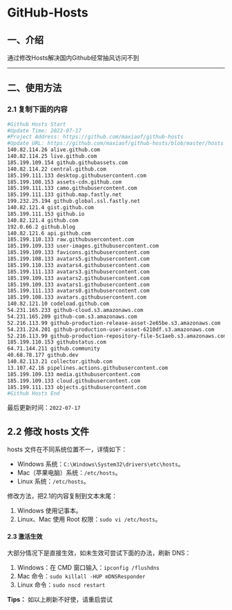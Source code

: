 # GitHub-Hosts

## 一、介绍
通过修改Hosts解决国内Github经常抽风访问不到

---

## 二、使用方法

### 2.1 复制下面的内容
```bash
#Github Hosts Start
#Update Time: 2022-07-17
#Project Address: https://github.com/maxiaof/github-hosts
#Update URL: https://github.com/maxiaof/github-hosts/blob/master/hosts
140.82.114.26 alive.github.com
140.82.114.25 live.github.com
185.199.109.154 github.githubassets.com
140.82.114.22 central.github.com
185.199.111.133 desktop.githubusercontent.com
185.199.108.153 assets-cdn.github.com
185.199.111.133 camo.githubusercontent.com
185.199.111.133 github.map.fastly.net
199.232.25.194 github.global.ssl.fastly.net
140.82.121.4 gist.github.com
185.199.111.153 github.io
140.82.121.4 github.com
192.0.66.2 github.blog
140.82.121.6 api.github.com
185.199.110.133 raw.githubusercontent.com
185.199.109.133 user-images.githubusercontent.com
185.199.109.133 favicons.githubusercontent.com
185.199.108.133 avatars5.githubusercontent.com
185.199.110.133 avatars4.githubusercontent.com
185.199.111.133 avatars3.githubusercontent.com
185.199.109.133 avatars2.githubusercontent.com
185.199.109.133 avatars1.githubusercontent.com
185.199.111.133 avatars0.githubusercontent.com
185.199.108.133 avatars.githubusercontent.com
140.82.121.10 codeload.github.com
54.231.165.233 github-cloud.s3.amazonaws.com
54.231.165.209 github-com.s3.amazonaws.com
52.216.113.99 github-production-release-asset-2e65be.s3.amazonaws.com
54.231.224.201 github-production-user-asset-6210df.s3.amazonaws.com
52.216.113.99 github-production-repository-file-5c1aeb.s3.amazonaws.com
185.199.110.153 githubstatus.com
64.71.144.211 github.community
40.68.78.177 github.dev
140.82.113.21 collector.github.com
13.107.42.16 pipelines.actions.githubusercontent.com
185.199.109.133 media.githubusercontent.com
185.199.109.133 cloud.githubusercontent.com
185.199.111.133 objects.githubusercontent.com
#Github Hosts End

```
最后更新时间：`2022-07-17`

## 2.2 修改 hosts 文件
hosts 文件在不同系统位置不一，详情如下：
- Windows 系统：`C:\Windows\System32\drivers\etc\hosts`。
- Mac（苹果电脑）系统：`/etc/hosts`。
- Linux 系统：`/etc/hosts`。

修改方法，把2.1的内容复制到文本末尾：

1. Windows 使用记事本。
2. Linux、Mac 使用 Root 权限：`sudo vi /etc/hosts`。

#### 2.3 激活生效
大部分情况下是直接生效，如未生效可尝试下面的办法，刷新 DNS：

1. Windows：在 CMD 窗口输入：`ipconfig /flushdns`
2. Mac 命令：`sudo killall -HUP mDNSResponder`
3. Linux 命令：`sudo nscd restart`

**Tips：** 如以上刷新不好使，请重启尝试
